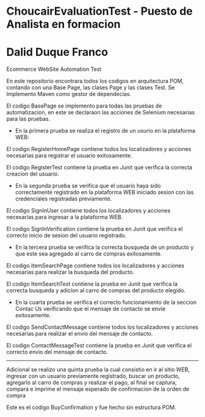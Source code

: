 # ChoucairEvaluationTest - Puesto de Analista en formacion
# Dalid Duque Franco
Ecommerce WebSite Automation Test

En este repositorio encontrara todos los codigos en arquitectura POM, contando con una Base Page, las clases Page y las clases Test.
Se Implemento Maven como gestor de dependecias.

El codigo BasePage se implemento para todas las pruebas de automatizacion, en este se declaraon las acciones de Selenium necesarias para las pruebas.

- En la primera prueba se realiza el registro de un usurio en la plataforma WEB:

El codigo RegisterHomePage contiene todos los localizadores y acciones necesarias para registrar el usuario exitosamente.

El codigo RegisterTest contiene la prueba en Junit que verifica la correcta creacion del usuario.

- En la segunda prueba se verifica que el usuario haya sido correctamente registrado en la plataforma WEB iniciado sesion con las credenciales registradas previamente.

El codigo SignInUser contiene todos los localizadores y acciones necesarias para ingresar a la plataforma WEB.

El codigo SignInVerification contiene la prueba en Junit que verifica el correcto inicio de sesion del usuario registrado.

- En la tercera prueba se verifica la correcta busqueda de un producto y que este sea agregado al carro de compras exitosamente.

El codigo ItemSearchPage contiene todos los localizadores y acciones necesarias para realizar la busqueda del producto.

El codigo ItemSearchTest contiene la prueba en Junit que verifica la correcta busqueda y adicion al carro de compras del producto elegido.

- En la cuarta prueba se verifica el correcto funcionamiento de la seccion Contac Us verificando que el mensaje de contacto se envie exitosamente.

El codigo SendContactMessage contiene todos los localizadores y acciones necesarias para realizar el envio del mensaje de contacto.

El codigo ContactMessageTest contiene la prueba en Junit que verifica el correcto envio del mensaje de contacto.

---------------------------------------------------------------------------------------------------------------------------------------

Adicional se realizo una quinta prueba la cual consistio en ir al sitio WEB, ingresar con un usuario previamente registrado, buscar un producto, agregarlo al carro de compras y realizar el pago, al final se captura, compara e imprime el mensaje esperado de confirmacion de la orden de compra

Este es el codigo BuyConfirmation y fue hecho sin estructura POM.

